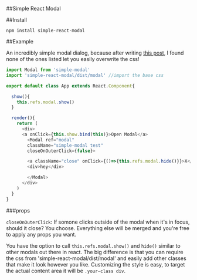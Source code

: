 ##Simple React Modal

##Install

`npm install simple-react-modal`

##Example

An incredibly simple modal dialog, because after writing [this post](http://reactjsnews.com/modals-in-react/), I found none of the ones listed let you easily overwrite the css!

~~~js
import Modal from 'simple-modal'
import 'simple-react-modal/dist/modal' //import the base css

export default class App extends React.Component{

  show(){
    this.refs.modal.show()
  }

  render(){
    return (
      <div>
      <a onClick={this.show.bind(this)}>Open Modal</a>
        <Modal ref="modal"
        className="simple-modal test"
        closeOnOuterClick={false}>

        <a className="close" onClick={()=>{this.refs.modal.hide()}}>X</a>
        <div>hey</div>

        </Modal>
      </div>
    )
  }
}
~~~

###props

`closeOnOuterClick`: If somone clicks outside of the modal when it's in focus, should it close? You choose.
Everything else will be merged and you're free to apply any props you want.

You have the option to call `this.refs.modal.show()` and `hide()` similar to other modals out there in react.
The big difference is that you can require the css from 'simple-react-modal/dist/modal' and easily add other classes that make it look however you like.
Customizing the style is easy, to target the actual content area it will be `.your-class div`.
